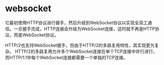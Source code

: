 # websocket

它最初使用HTTP协议进行握手，然后升级到WebSocket协议以实现全双工通信。一旦握手完成，HTTP连接会升级为WebSocket连接，这时就不再是HTTP协议，而是WebSocket协议。

HTTP/2也支持WebSocket握手，但由于HTTP/2的多路复用特性，其实现更为复杂。
HTTP/2的多路复用允许多个WebSocket连接在单个TCP连接中并行进行，而HTTP/1.1中每个WebSocket连接都需要一个单独的TCP连接。

